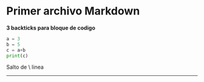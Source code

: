 # Primer archivo Markdown #
**3 backticks para bloque de codigo**
```Python
a = 3
b = 5
c = a+b
print(c)
```
Salto de \ linea
***